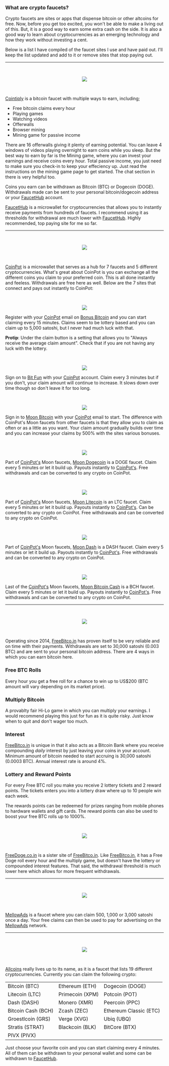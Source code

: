 ### What are crypto faucets?

Crypto faucets are sites or apps that dispense bitcoin or other altcoins for free. Now, before you get too excited, you won't be able to make a living out of this. But, it is a good way to earn some extra cash on the side. It is also a good way to learn about cryptocurrencies as an emerging technology and how they work without investing a cent.

Below is a list I have compiled of the faucet sites I use and have paid out. I'll keep the list updated and add to it or remove sites that stop paying out. 

<hr>
<br>

<p align="center">
  <a href="https://cointiply.com/r/Zn3J" target="_blank"><img src="https://i.imgur.com/gDRGNvG.png"></a>
</p>

<br> 

[Cointiply](https://cointiply.com/r/Zn3J) is a bitcoin faucet with multiple ways to earn, including; 
- Free bitcoin claims every hour 
- Playing games
- Watching videos
- Offerwalls
- Browser mining
- Mining game for passive income

There are 16 offerwalls giving it plenty of earning potential. You can leave 4 windows of videos playing overnight to earn coins while you sleep. But the best way to earn by far is the Mining game, where you can invest your earnings and receive coins every hour. Total passive income, you just need to make sure you check-in to keep your effeciency up. Just read the instructions on the mining game page to get started. The chat section in there is very helpful too.

Coins you earn can be withdrawn as Bitcoin (BTC) or Dogecoin (DOGE). Withdrawals made can be sent to your personal bitcoin/dogecoin address or your [FaucetHub](http://faucethub.io/r/42665771) account. 

[FaucetHub](http://faucethub.io/r/42665771) is a microwallet for cryptocurrencies that allows you to instantly receive payments from hundreds of faucets. I recommend using it as thresholds for withdrawal are much lower with [FaucetHub](http://faucethub.io/r/42665771). 
Highly recommended, top paying site for me so far.

<hr>
<br>

<p align="center">
  <a href="https://coinpot.co/" target="_blank"><img src="https://i.imgur.com/oqInFdi.png"></a>
</p>

<br>

[CoinPot](https://coinpot.co/) is a microwallet that serves as a hub for 7 faucets and 5 different cryptocurrencies. What's great about CoinPot is you can exchange all the different coins you claim to your preferred coin. This is all done instantly and feeless. Withdrawals are free here as well. Below are the 7 sites that connect and pays out instantly to CoinPot:

<br>

<p align="center">
<a href="http://bonusbitcoin.co/?ref=788FBE0E3F22" target="_blank"><img src="https://i.imgur.com/rkI4Ihe.png"></a>
</p>

Register with your [CoinPot](https://coinpot.co/) email on [Bonus Bitcoin](http://bonusbitcoin.co/?ref=788FBE0E3F22) and you can start claiming every 15 minutes. Claims seem to be lottery based and you can claim up to 5,000 satoshi, but I never had much luck with that. 

**Protip**: Under the claim button is a setting that allows you to "Always receive the average claim amount". Check that if you are not having any luck with the lottery.

<br>

<p align="center">
<a href="http://bitfun.co/?ref=9D398DABBDD9" target="_blank"><img src="https://i.imgur.com/g55KMyI.png"></a>
</p>

Sign on to [Bit Fun](http://bitfun.co/?ref=9D398DABBDD9) with your [CoinPot](https://coinpot.co/) account. Claim every 3 minutes but if you don't, your claim amount will continue to increase. It slows down over time though so don't leave it for too long. 

<br> 

<p align="center">
<a href="http://moonbit.co.in/?ref=7c28c81afce2" target="_blank"><img src="https://i.imgur.com/SPH6HYH.png"></a>
</p>

Sign in to [Moon Bitcoin](http://moonbit.co.in/?ref=7c28c81afce2) with your [CoinPot](https://coinpot.co/) email to start. The difference with CoinPot's Moon faucets from other faucets is that they allow you to claim as often or as a little as you want. Your claim amount gradually builds over time and you can increase your claims by 500% with the sites various bonuses.

<br> 

<p align="center">
<a href="http://moondoge.co.in/?ref=eeb83ccbf473" target="_blank"><img src="https://i.imgur.com/aUk8exj.png"></a> 
</p>

Part of [CoinPot's](https://coinpot.co/) Moon faucets, [Moon Dogecoin](http://moondoge.co.in/?ref=eeb83ccbf473) is a DOGE faucet. Claim every 5 minutes or let it build up. Payouts instantly to [CoinPot's](https://coinpot.co/). Free withdrawals and can be converted to any crypto on CoinPot.

<br> 

<p align="center">
<a href="http://moonliteco.in/?ref=bc544caf8054" target="_blank"><img src="https://i.imgur.com/Bs8vfra.png"></a>
</p>

Part of [CoinPot's](https://coinpot.co/) Moon faucets, [Moon Litecoin](http://moonliteco.in/?ref=bc544caf8054) is an LTC faucet. Claim every 5 minutes or let it build up. Payouts instantly to [CoinPot's](https://coinpot.co/). Can be converted to any crypto on CoinPot. Free withdrawals and can be converted to any crypto on CoinPot.

<br> 

<p align="center">
<a href="http://moondash.co.in/?ref=7FEA798C52E6" target="_blank"><img src="https://i.imgur.com/YIselpl.png"></a>
</p>

Part of [CoinPot's](https://coinpot.co/) Moon faucets, [Moon Dash](http://moondash.co.in/?ref=7FEA798C52E6) is a DASH faucet. Claim every 5 minutes or let it build up. Payouts instantly to [CoinPot's](https://coinpot.co/). Free withdrawals and can be converted to any crypto on CoinPot.

<br> 

<p align="center">
<a href="http://moonbitcoin.cash/?ref=BF4605E1651A" target="_blank"><img src="https://i.imgur.com/KQKltWy.png"></a>
</p>

Last of the [CoinPot's](https://coinpot.co/) Moon faucets, [Moon Bitcoin Cash](http://moonbitcoin.cash/?ref=BF4605E1651A) is a BCH faucet. Claim every 5 minutes or let it build up. Payouts instantly to [CoinPot's](https://coinpot.co/). Free withdrawals and can be converted to any crypto on CoinPot.
  
<hr>
<br>

<p align="center">
  <a href="https://freebitco.in/?r=13252621" target="_blank"><img src="https://i.imgur.com/Pjudjmm.png"></a>
</p>

<br>

Operating since 2014, [FreeBitco.in](https://freebitco.in/?r=13252621) has proven itself to be very reliable and on time with their payments. Withdrawals are set to 30,000 satoshi (0.003 BTC) and are sent to your personal bitcoin address. There are 4 ways in which you can earn bitcoin here.

### Free BTC Rolls

Every hour you get a free roll for a chance to win up to US$200 (BTC amount will vary depending on its market price). 

### Multiply Bitcoin

A provablty fair Hi-Lo game in which you can multiply your earnings. I would recommend playing this just for fun as it is quite risky. Just know when to quit and don't wager too much.

### Interest

[FreeBitco.in](https://freebitco.in/?r=13252621) is unique in that it also acts as a Bitcoin Bank where you receive compounding *daily* interest by just leaving your coins in your account. Minimum amount of bitcoin needed to start accruing is 30,000 satoshi (0.0003 BTC). Annual interest rate is around 4%.

### Lottery and Reward Points

For every Free BTC roll you make you receive 2 lottery tickets and 2 reward points. The tickets enters you into a lottery draw where up to 10 people win each week. 

The rewards points can be redeemed for prizes ranging from mobile phones to hardware wallets and gift cards. The reward points can also be used to boost your free BTC rolls up to 1000%. 

<br> 

<p align="center">
  <a href="http://freedoge.co.in/?r=2384925" target="_blank"><img src="https://i.imgur.com/3yD4Ppw.png"></a>
</p>

<br>

[FreeDoge.co.in](http://freedoge.co.in/?r=2384925) is a sister site of [FreeBitco.in](https://freebitco.in/?r=13252621). Like [FreeBitco.in](https://freebitco.in/?r=13252621), it has a Free Doge roll every hour and the multiply game, but doesn't have the lottery or compounded interest features. That said, the withdrawal threshold is much lower here which allows for more frequent withdrawals.

<hr>
<br>

<p align="center">
  <a href="http://mellowads.com/?ref=C410FC60417D" target="_blank"><img src="https://i.imgur.com/RMk9z78.png"></a>
</p>

<br>

[MellowAds](http://mellowads.com/?ref=C410FC60417D) is a faucet where you can claim 500, 1,000 or 3,000 satoshi once a day. Your free claims can then be used to pay for advertising on the [MellowAds](http://mellowads.com/?ref=C410FC60417D) network. 

<hr>
<br>

<p align="center">
  <a href="https://allcoins.pw/?ref=15312" target="_blank"><img src="https://i.imgur.com/m9pBetV.png"></a>
</p>

<br>

[Allcoins](https://allcoins.pw/?ref=15312) really lives up to its name, as it is a faucet that lists 19 different cryptocurrencies. Currently you can claim the following crypto:

<table align="center">
  <tr>
    <td>Bitcoin (BTC)</td>
    <td>Ethereum (ETH)</td>
    <td>Dogecoin (DOGE)</td>       
  </tr>
  <tr>
    <td>Litecoin (LTC)</td> 
    <td>Primecoin (XPM)</td>    
    <td>Potcoin (POT)</td>     
  </tr>
  <tr>
    <td>Dash (DASH)</td>
    <td>Monero (XMR)</td>
    <td>Peercoin (PPC)</td>
  </tr>
  <tr>
    <td>Bitcoin Cash (BCH)</td>
    <td>Zcash (ZEC)</td>
    <td>Ethereum Classic (ETC)</td>
  </tr>
  <tr>
    <td>Groestlcoin (GRS)</td>
    <td>Verge (XVG)</td>
    <td>Ubiq (UBQ)</td>
  </tr>
    <tr>
    <td>Stratis (STRAT)</td>
    <td>Blackcoin (BLK)</td>
    <td>BitCore (BTX)</td>
  </tr>
    <tr>
    <td>PIVX (PIVX)</td>
  </tr>
</table>

Just choose your favorite coin and you can start claiming every 4 minutes. All of them can be withdrawn to your personal wallet and some can be withdrawn to [FaucetHub](http://faucethub.io/r/42665771).
